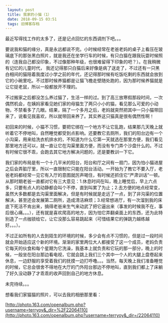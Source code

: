 ```yaml
---
 layout: post
 title: 我家的小猫（1）
 date: 2018-09-15 03:51
 tags: 旧博客存档
---
```

最近写得找工作的太多了，还是记点回忆的东西调剂下吧。。。





要说我和猫的缘分，真是永远都说不完。小时候经常在老爸老妈的桌子上看压在玻璃底下的那张黑白照片，就是我还在坐学行车的时候，有只白猫在跟我玩耍时候照的（连我自己都没印象，不过像那种年级，也很难留得下印象的吧？）。在我稍微有记忆的儿童时代，
我还记得那只白猫后来好像是病了送走了，不过还有一只黑白相间的猫陪着我度过小学之前的年代，还记得那时候有吃饭吃剩的东西就会放到它的小碗里吃。不过那时候养猫都是让猫飞檐走壁随处跑的，因为那时候养猫就是让它捉老鼠，所以一般都放开不理的。



不过搬家之后都没怎么养过猫了，生活一样的过。到了高三放寒假那段时间，一次偶然机会，在姨妈家看见她们家的母猫生了两只小小的猫，看见那么可爱的小动物，不禁看多了几眼。结果，隔了一个多月之后，老妈就突然把其中一只小猫带回来了，说看见我喜欢，所以就带回来养了。其实养这只猫真是很有偶然性啊！



初回来的时候，小猫不习惯，要把它绑在一个地方不让它乱跑，结果那几天晚上就听着它不停地叫，自然睡觉都受到点影响。还要教它去厕所，我们的阳台边有一个小沟渠，用来给洗衣机排水的，不知道为什么它第一天就选在那里方便，我们看见那里地方还可以，就一直让它在沟渠里面方便，而没有专门弄个沙盘什么的。不过有时候它很不乖，会跑去其它地方解决问题的，还是要教训一下它。



我们家的布局是有一个十几平米的阳台，阳台和厅之间有一扇门，因为怕小猫进屋之后会弄脏厅里，所以一直限制它只能在阳台活动。一开始为了教它不要入厅，老爸老妈都经常一见它有入厅的意图就厉声喝住，有时候还抓住它“严肃训话”一顿。从那时期老爸一直都对它有三大意见：1.休息时间在叫，晚上睡觉后，早上六点多，只要有点人的动静都会叫个不停，直到叫累了为止；2.去方便的地点经常变，虽然大多数都是去沟渠里面解决，但是有时候就是走远了一点，到了非沟渠的位置解决，甚至还会发展第二厕所，造成清洁麻烦；3.经常想进厅，有一次溜到我的床底下死活不肯出来，搞得老爸来生气来动武了把它逼出来（事发的时候我不在，事后很心痛。。。），还有就是喜欢爬高的地方，因为怕它弄翻桌面上的东西，还为此特别造了一点枷锁给它，让它没那么容易跳起来（可惜结果它的弹跳力越练越好。。。）。



不过正如所有的人去到陌生的环境的时候，多少会有点不习惯的，但是过一段时间就会开始适应这个新的环境。渐渐的家里两位大人都接受了这一个成员，老妈负责它每天的伙食和每个星期为它洗澡，我基本上就负责和它玩的那一部分，晚上的时候，一般坐在阳台那边看电视，它就会跳上我们三个其中一个人的大腿上盘卷起来休息，一边舒服的享受着我们的抚摸一边打呼噜。。。当然，每天晚上我们准备睡觉的时候，它总会很舍不得地在大厅的门外阳台那边不停地叫，直到我们都上了床躺了好久没动静了才乖乖的收声回到自己的地方休息。



未完待续。。。



想看我们家猫猫的照片，可以去我的相册那里看：

[http://photo.163.com/openalbum.php?username=terryoy&_dir=%2F22064110](http://photo.163.com/openalbum.php?username=terryoy&_dir=/22064110)



